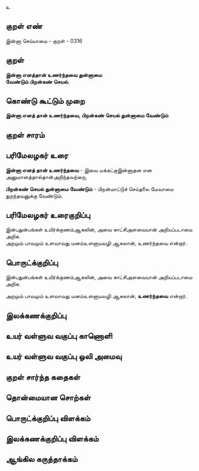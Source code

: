 உ

## குறள் எண் 

இன்னா செய்யாமை - குறள் - 0316  

## குறள் 

**இன்னா எனத்தான் உணர்ந்தவை துன்னாமை  
வேண்டும் பிறன்கண் செயல்.**

## கொண்டு கூட்டும் முறை

**இன்னா எனத் தான் உணர்ந்தவை, பிறன்கண் செயல் துன்னாமை வேண்டும்**

## குறள் சாரம் 


## பரிமேலழகர் உரை

**இன்னா எனத் தான் உணர்ந்தவை** - இவை மக்கட்குஇன்னாதன என அனுமானத்தால்தான்அறிந்தவற்றை,   

**பிறன்கண் செயல் துன்னாமை வேண்டும்** - பிறன்மாட்டுச் செய்தலை மேவாமை துறந்தவனுக்கு வேண்டும்.   

## பரிமேலழகர் உரைகுறிப்பு   

இன்பதுன்பங்கள் உயிர்க்குணம்ஆகலின், அவை காட்சிஅளவையான் அறியப்படாமை அறிக.  
அறமும் பாவமும் உளவாவது மனம்உளனாயவழி ஆகலான், உணர்ந்தவை என்றார்.  

## பொருட்க்குறிப்பு 

இன்பதுன்பங்கள் உயிர்க்குணம்ஆகலின், அவை காட்சிஅளவையான் அறியப்படாமை அறிக.  

அறமும் பாவமும் உளவாவது மனம்உளனாயவழி ஆகலான், **உணர்ந்தவை** என்றார்.  

## இலக்கணக்குறிப்பு  


## உயர் வள்ளுவ வகுப்பு காணொளி


## உயர் வள்ளுவ வகுப்பு ஒலி அமைவு 

 
## குறள் சார்ந்த கதைகள் 


## தொன்மையான சொற்கள்


## பொருட்க்குறிப்பு விளக்கம்


## இலக்கணக்குறிப்பு விளக்கம்


## ஆங்கில கருத்தாக்கம் 


